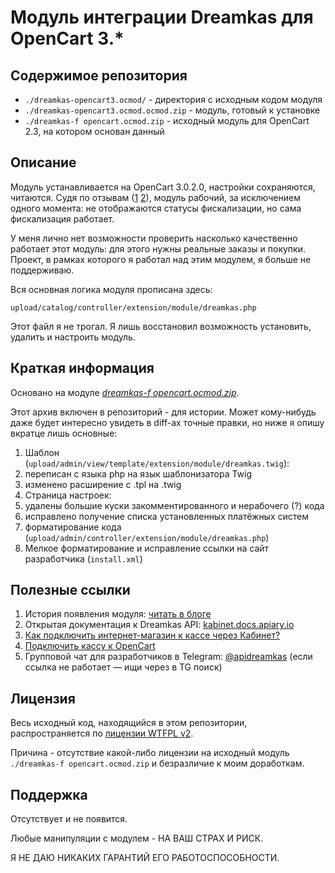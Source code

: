 # Модуль интеграции Dreamkas для OpenCart 3.*

## Содержимое репозитория

* `./dreamkas-opencart3.ocmod/` - директория с исходным кодом модуля
* `./dreamkas-opencart3.ocmod.ocmod.zip` - модуль, готовый к установке
* `./dreamkas-f opencart.ocmod.zip` - исходный модуль для OpenCart 2.3, на котором основан данный

## Описание

Модуль устанавливается на OpenCart 3.0.2.0, настройки сохраняются, читаются.
Судя по отзывам ([1](http://blog.anthonyaxenov.ru/2018/05/09/%d0%bc%d0%be%d0%b4%d1%83%d0%bb%d1%8c-%d0%b8%d0%bd%d1%82%d0%b5%d0%b3%d1%80%d0%b0%d1%86%d0%b8%d0%b8-dreamkas-%d0%b4%d0%bb%d1%8f-opencart-3-0-2-0/#comment-103) [2](https://help.dreamkas.ru/hc/ru/articles/115005504689-%D0%9F%D0%BE%D0%B4%D0%BA%D0%BB%D1%8E%D1%87%D0%B8%D1%82%D1%8C-%D0%BA%D0%B0%D1%81%D1%81%D1%83-%D0%BA-OpenCart)), модуль рабочий, за исключением одного момента: не отображаются статусы фискализации, но сама фискализация работает.

У меня лично нет возможности проверить насколько качественно работает этот модуль: для этого нужны реальные заказы и покупки.
Проект, в рамках которого я работал над этим модулем, я больше не поддерживаю.

Вся основная логика модуля прописана здесь:

```upload/catalog/controller/extension/module/dreamkas.php```

Этот файл я не трогал.
Я лишь восстановил возможность установить, удалить и настроить модуль.

## Краткая информация

Основано на модуле *[dreamkas-f opencart.ocmod.zip](https://help.dreamkas.ru/hc/ru/article_attachments/115010763145/dreamkas-f_opencart.ocmod.zip)*.

Этот архив включен в репозиторий - для истории.
Может кому-нибудь даже будет интересно увидеть в diff-ах точные правки, но ниже я опишу вкратце лишь основные:

1. Шаблон (`upload/admin/view/template/extension/module/dreamkas.twig`):
  1. переписан с языка php на язык шаблонизатора Twig
  2. изменено расширение с .tpl на .twig
2. Страница настроек:
  1. удалены большие куски закомментированного и нерабочего (?) кода
  2. исправлено получение списка установленных платёжных систем
  3. форматирование кода (`upload/admin/controller/extension/module/dreamkas.php`)
3. Мелкое форматирование и исправление ссылки на сайт разработчика (`install.xml`)

## Полезные ссылки

1. История появления модуля: [читать в блоге](http://blog.anthonyaxenov.ru/2018/05/09/модуль-интеграции-dreamkas-для-opencart-3-0-2-0)
2. Открытая документация к Dreamkas API: [kabinet.docs.apiary.io](http://kabinet.docs.apiary.io)
3. [Как подключить интернет-магазин к кассе через Кабинет?](https://help.dreamkas.ru/hc/ru/articles/115005007709)
4. [Подключить кассу к OpenCart](https://help.dreamkas.ru/hc/ru/articles/115005504689-%D0%9F%D0%BE%D0%B4%D0%BA%D0%BB%D1%8E%D1%87%D0%B8%D1%82%D1%8C-%D0%BA%D0%B0%D1%81%D1%81%D1%83-%D0%BA-OpenCart)
5. Групповой чат для разработчиков в Telegram: [@apidreamkas](https://t.me/apidreamkas) (если ссылка не работает — ищи через в TG поиск)

## Лицензия

Весь исходный код, находящийся в этом репозитории, распространяется по [лицензии WTFPL v2](http://www.wtfpl.net/txt/copying/).

Причина - отсутствие какой-либо лицензии на исходный модуль `./dreamkas-f opencart.ocmod.zip` и безразличие к моим доработкам.

## Поддержка

Отсутствует и не появится.

Любые манипуляции с модулем - НА ВАШ СТРАХ И РИСК.

Я НЕ ДАЮ НИКАКИХ ГАРАНТИЙ ЕГО РАБОТОСПОСОБНОСТИ.
